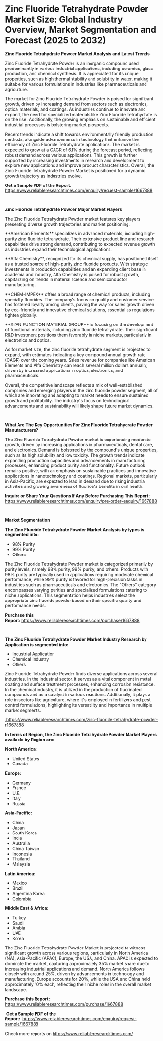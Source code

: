 <p><h1>Zinc Fluoride Tetrahydrate Powder Market Size: Global Industry Overview, Market Segmentation and Forecast (2025 to 2032)</h1></p><p><strong>Zinc Fluoride Tetrahydrate Powder Market Analysis and Latest Trends</strong></p>
<p><p>Zinc Fluoride Tetrahydrate Powder is an inorganic compound used predominantly in various industrial applications, including ceramics, glass production, and chemical synthesis. It is appreciated for its unique properties, such as high thermal stability and solubility in water, making it suitable for various formulations in industries like pharmaceuticals and agriculture.</p><p>The market for Zinc Fluoride Tetrahydrate Powder is poised for significant growth, driven by increasing demand from sectors such as electronics, optical materials, and coatings. As industries continue to innovate and expand, the need for specialized materials like Zinc Fluoride Tetrahydrate is on the rise. Additionally, the growing emphasis on sustainable and efficient industrial processes is bolstering market prospects.</p><p>Recent trends indicate a shift towards environmentally friendly production methods, alongside advancements in technology that enhance the efficiency of Zinc Fluoride Tetrahydrate applications. The market is expected to grow at a CAGR of 6.1% during the forecast period, reflecting robust demand across various applications. This growth is further supported by increasing investments in research and development to explore new applications and improve product characteristics. Overall, the Zinc Fluoride Tetrahydrate Powder Market is positioned for a dynamic growth trajectory as industries evolve.</p></p>
<p><strong>Get a Sample PDF of the Report:&nbsp;</strong> <a href="https://www.reliableresearchtimes.com/enquiry/request-sample/1667888?utm_campaign=2720&utm_medium=2&utm_source=Github&utm_content=ia&utm_term=08032025&utm_id=zinc-fluoride-tetrahydrate-powder">https://www.reliableresearchtimes.com/enquiry/request-sample/1667888</a></p>
<p>&nbsp;</p>
<p><strong>Zinc Fluoride Tetrahydrate Powder Major Market Players</strong></p>
<p><p>The Zinc Fluoride Tetrahydrate Powder market features key players presenting diverse growth trajectories and market positioning. </p><p>**American Elements** specializes in advanced materials, including high-purity zinc fluoride tetrahydrate. Their extensive product line and research capabilities drive strong demand, contributing to expected revenue growth as industries expand their technological applications.</p><p>**Alfa Chemistry**, recognized for its chemical supply, has positioned itself as a trusted source of high-purity zinc fluoride products. With strategic investments in production capabilities and an expanding client base in academia and industry, Alfa Chemistry is poised for robust growth, capitalizing on trends in material science and semiconductor manufacturing.</p><p>**CHEM-IMPEX** offers a broad range of chemical products, including specialty fluorides. The company's focus on quality and customer service has fostered loyalty among clients, paving the way for sales growth driven by eco-friendly and innovative chemical solutions, essential as regulations tighten globally.</p><p>**XI'AN FUNCTION MATERIAL GROUP** is focusing on the development of functional materials, including zinc fluoride tetrahydrate. Their significant R&D investment positions them favorably in niche markets, particularly in electronics and optics.</p><p>As for market size, the zinc fluoride tetrahydrate segment is projected to expand, with estimates indicating a key compound annual growth rate (CAGR) over the coming years. Sales revenue for companies like American Elements and Alfa Chemistry can reach several million dollars annually, driven by increased applications in optics, electronics, and pharmaceuticals.</p><p>Overall, the competitive landscape reflects a mix of well-established companies and emerging players in the zinc fluoride powder segment, all of which are innovating and adapting to market needs to ensure sustained growth and profitability. The industry's focus on technological advancements and sustainability will likely shape future market dynamics.</p></p>
<p>&nbsp;</p>
<p><strong>What Are The Key Opportunities For Zinc Fluoride Tetrahydrate Powder Manufacturers?</strong></p>
<p><p>The Zinc Fluoride Tetrahydrate Powder market is experiencing moderate growth, driven by increasing applications in pharmaceuticals, dental care, and electronics. Demand is bolstered by the compound's unique properties, such as its high solubility and low toxicity. The growth trends indicate expanding production capacities and advancements in manufacturing processes, enhancing product purity and functionality. Future outlook remains positive, with an emphasis on sustainable practices and innovative applications in nanotechnology and coatings. Regional markets, particularly in Asia-Pacific, are expected to lead in demand due to rising industrial activities and growing awareness of fluoride's benefits in oral health.</p></p>
<p><strong>Inquire or Share Your Questions If Any Before Purchasing This Report:</strong> <a href="https://www.reliableresearchtimes.com/enquiry/pre-order-enquiry/1667888?utm_campaign=2720&utm_medium=2&utm_source=Github&utm_content=ia&utm_term=08032025&utm_id=zinc-fluoride-tetrahydrate-powder">https://www.reliableresearchtimes.com/enquiry/pre-order-enquiry/1667888</a></p>
<p>&nbsp;</p>
<p><strong>Market Segmentation</strong></p>
<p><strong>The Zinc Fluoride Tetrahydrate Powder Market Analysis by types is segmented into:</strong></p>
<p><ul><li>98% Purity</li><li>99% Purity</li><li>Others</li></ul></p>
<p><p>The Zinc Fluoride Tetrahydrate Powder market is categorized primarily by purity levels, namely 98% purity, 99% purity, and others. Products with 98% purity are typically used in applications requiring moderate chemical performance, while 99% purity is favored for high-precision tasks in industries such as pharmaceuticals and electronics. The "Others" category encompasses varying purities and specialized formulations catering to niche applications. This segmentation helps industries select the appropriate zinc fluoride powder based on their specific quality and performance needs.</p></p>
<p><strong>Purchase this Report:&nbsp;</strong><a href="https://www.reliableresearchtimes.com/purchase/1667888?utm_campaign=2720&utm_medium=2&utm_source=Github&utm_content=ia&utm_term=08032025&utm_id=zinc-fluoride-tetrahydrate-powder">https://www.reliableresearchtimes.com/purchase/1667888</a></p>
<p>&nbsp;</p>
<p><strong>The Zinc Fluoride Tetrahydrate Powder Market Industry Research by Application is segmented into:</strong></p>
<p><ul><li>Industrial Application</li><li>Chemical Industry</li><li>Others</li></ul></p>
<p><p>Zinc Fluoride Tetrahydrate Powder finds diverse applications across several industries. In the industrial sector, it serves as a vital component in metal coating and surface treatment processes, enhancing corrosion resistance. In the chemical industry, it is utilized in the production of fluorinated compounds and as a catalyst in various reactions. Additionally, it plays a role in sectors like agriculture, where it's employed in fertilizers and pest control formulations, highlighting its versatility and importance in multiple market segments.</p></p>
<p><a href="https://www.reliableresearchtimes.com/zinc-fluoride-tetrahydrate-powder-r1667888?utm_campaign=2720&utm_medium=2&utm_source=Github&utm_content=ia&utm_term=08032025&utm_id=zinc-fluoride-tetrahydrate-powder">&nbsp;https://www.reliableresearchtimes.com/zinc-fluoride-tetrahydrate-powder-r1667888</a></p>
<p><strong>In terms of Region, the Zinc Fluoride Tetrahydrate Powder Market Players available by Region are:</strong></p>
<p>
    <p> <strong> North America: </strong>
        <ul>
            <li>United States</li>
            <li>Canada</li>
        </ul>
        </p> 
    <p> <strong> Europe: </strong>
        <ul>
            <li>Germany</li>
            <li>France</li>
            <li>U.K.</li>
            <li>Italy</li>
            <li>Russia</li>
        </ul>
        </p> 
    <p> <strong> Asia-Pacific: </strong>
        <ul>
            <li>China</li>
            <li>Japan</li>
            <li>South Korea</li>
            <li>India</li>
            <li>Australia</li>
            <li>China Taiwan</li>
            <li>Indonesia</li>
            <li>Thailand</li>
            <li>Malaysia</li>
        </ul>
        </p> 
    <p> <strong> Latin America: </strong>
        <ul>
            <li>Mexico</li>
            <li>Brazil</li>
            <li>Argentina Korea</li>
            <li>Colombia</li>
        </ul>
        </p> 
    <p> <strong> Middle East & Africa: </strong>
        <ul>
            <li>Turkey</li>
            <li>Saudi</li>
            <li>Arabia</li>
            <li>UAE</li>
            <li>Korea</li>
        </ul>
    </p>
    </p>
<p><p>The Zinc Fluoride Tetrahydrate Powder Market is projected to witness significant growth across various regions, particularly in North America (NA), Asia-Pacific (APAC), Europe, the USA, and China. APAC is expected to dominate the market, capturing approximately 35% market share due to increasing industrial applications and demand. North America follows closely with around 25%, driven by advancements in technology and manufacturing. Europe accounts for 20%, while the USA and China hold approximately 10% each, reflecting their niche roles in the overall market landscape.</p></p>
<p><strong>Purchase this Report: </strong><a href="https://www.reliableresearchtimes.com/purchase/1667888?utm_campaign=2720&utm_medium=2&utm_source=Github&utm_content=ia&utm_term=08032025&utm_id=zinc-fluoride-tetrahydrate-powder">https://www.reliableresearchtimes.com/purchase/1667888</a></p>
<p>&nbsp;<strong>Get a Sample PDF of the Report:&nbsp;&nbsp;</strong><a href="https://www.reliableresearchtimes.com/enquiry/request-sample/1667888?utm_campaign=2720&utm_medium=2&utm_source=Github&utm_content=ia&utm_term=08032025&utm_id=zinc-fluoride-tetrahydrate-powder">https://www.reliableresearchtimes.com/enquiry/request-sample/1667888</a></p>
<p><strong></strong></p>
<p>Check more reports on <a href="https://www.reliableresearchtimes.com/?utm_campaign=2720&utm_medium=2&utm_source=Github&utm_content=ia&utm_term=08032025&utm_id=zinc-fluoride-tetrahydrate-powder">https://www.reliableresearchtimes.com/</a></p>